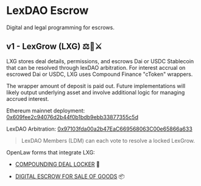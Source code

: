 # LexDAO Escrow
Digital and legal programming for escrows.

## v1 - LexGrow (LXG) ⚖️🌱⚔️ 

LXG stores deal details, permissions, and escrows Dai or USDC Stablecoin that can be resolved through lexDAO arbitration.  For interest accrual on escrowed Dai or USDC, LXG uses Compound Finance "cToken" wrappers.

The wrapper amount of deposit is paid out.  Future implementations will likely output underlying asset and involve additional logic for managing accrued interest. 

Ethereum mainnet deployment: [0x609fee2c94076d2b44f0b1bdb9ebb33877355c5d](https://etherscan.io/address/0x609fee2c94076d2b44f0b1bdb9ebb33877355c5d#code)

LexDAO Arbitration: [0x97103fda00a2b47EaC669568063C00e65866a633](https://mainnet.aragon.org/#/lexdao)
> LexDAO Members (LDM) can each vote to resolve a locked LexGrow.

OpenLaw forms that integrate LXG: 

- [COMPOUNDING DEAL LOCKER](https://lib.openlaw.io/web/default/template/Compounding%20Deal%20Locker) 🔐

- [DIGITAL ESCROW FOR SALE OF GOODS](https://lib.openlaw.io/web/default/template/Digital%20Escrow%20for%20Sale%20of%20Goods) 📦
